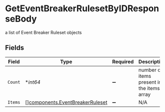 # GetEventBreakerRulesetByIDResponseBody

a list of Event Breaker Ruleset objects


## Fields

| Field                                                                              | Type                                                                               | Required                                                                           | Description                                                                        |
| ---------------------------------------------------------------------------------- | ---------------------------------------------------------------------------------- | ---------------------------------------------------------------------------------- | ---------------------------------------------------------------------------------- |
| `Count`                                                                            | **int64*                                                                           | :heavy_minus_sign:                                                                 | number of items present in the items array                                         |
| `Items`                                                                            | [][components.EventBreakerRuleset](../../models/components/eventbreakerruleset.md) | :heavy_minus_sign:                                                                 | N/A                                                                                |